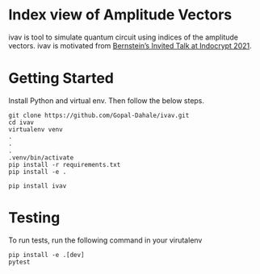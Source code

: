 # Index view of Amplitude Vectors

ivav is tool to simulate quantum circuit using indices of the amplitude vectors. ivav is motivated from [Bernstein’s Invited Talk at Indocrypt 2021](https://cr.yp.to/talks.html).

<!-- and Dr. Dhiman Saha who taught [CS614: Quantum Symmetric-Key Cryptanalysis](https://www.iitbhilai.ac.in/index.php?pid=dhiman). -->

# Getting Started

Install Python and virtual env. Then follow the below steps.

```
git clone https://github.com/Gopal-Dahale/ivav.git
cd ivav
virtualenv venv
.
.
.
.venv/bin/activate
pip install -r requirements.txt
pip install -e .
```

```
pip install ivav
```

# Testing

To run tests, run the following command in your virutalenv

```
pip install -e .[dev]
pytest
```

<!-- python setup.py bdist_wheel sdist -->
<!-- Change version number -->
<!-- twine upload --skip-existing dist/* --verbose -->
